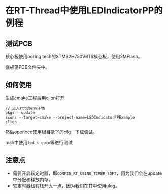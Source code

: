 # 在RT-Thread中使用LEDIndicatorPP的例程

## 测试PCB

核心板使用boring tech的STM32H750VBT6核心板，使用2MFlash。

底板见PCB文件夹中。

## 如何使用

生成cmake工程后用clion打开

```shell
// 进入rtt的env环境
pkgs --update
scons --target=cmake --project-name=LEDIndicatorPPExample
clion .
```

然后openocd使用根目录下的cfg，下载调试。

msh中使用`led_i gpio`等进行测试

## 注意点

* 需要开启软定时器，即`CONFIG_RT_USING_TIMER_SOFT`，因为我们会在update中分配和释放内存。
* 软定时器线程栈开大一点，因为我们在其中使用ulog。